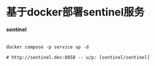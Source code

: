 # 基于docker部署sentinel服务

#### sentinel
```shell

docker compose -p service up -d 

# http://sentinel.dev:8858 -- u/p: [sentinel/sentinel]

```